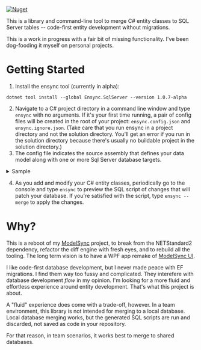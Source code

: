 [![Nuget](https://img.shields.io/nuget/v/Ensync.SqlServer)](https://www.nuget.org/packages/Ensync.SqlServer/)

This is a library and command-line tool to merge C# entity classes to SQL Server tables -- code-first entity development without migrations.

This is a work in progress with a fair bit of missing functionality. I've been dog-fooding it myself on personal projects.

# Getting Started
1. Install the ensync tool (currently in alpha):
```
dotnet tool install --global Ensync.SqlServer --version 1.0.7-alpha
```
2. Navigate to a C# project directory in a command line window and type `ensync` with no arguments. If it's your first time running, a pair of config files will be created in the root of your project: `ensync.config.json` and `ensync.ignore.json`. (Take care that you run ensync in a project directory and not the solution directory. You'll get an error if you run in the solution directory because there's usually no buildable project in the solution directory.)
3. The config file indicates the source assembly that defines your data model along with one or more Sql Server database targets.

<details>
  <summary>Sample</summary>
  
  ```json
{
  "AssemblyPath": ".\\bin\\Debug\\net8.0\\LiteInvoice.Database.dll",
  "DatabaseTargets": [
    {
      "Name": "DefaultConnection",
      "Type": "SqlServer",
      "ConnectionString": "Server=(localdb)\\mssqllocaldb;Database=LiteInvoiceNet8;Integrated Security=true",
      "IsProduction": false
    }
  ]
}
```

</details>

4. As you add and modify your C# entity classes, periodically go to the console and type `ensync` to preview the SQL script of changes that will patch your database. If you're satisfied with the script, type `ensync --merge` to apply the changes.

# Why?
This is a reboot of my [ModelSync](https://github.com/adamfoneil/ModelSync) project, to break from the NETStandard2 dependency, refactor the diff engine with fresh eyes, and to rebuild all the tooling. The long term vision is to have a WPF app remake of [ModelSync UI](https://aosoftware.net/modelsync/).

I like code-first database development, but I never made peace with EF migrations. I find them way too fussy and complicated. They interefere with database development *flow* in my opinion. I'm looking for a more fluid and effortless experience around entity development. That's what this project is about.

A "fluid" experience does come with a trade-off, however. In a team environment, this library is not intended for merging to a local database. Local database merging works, but the generated SQL scripts are run and discarded, not saved as code in your repository.

For that reason, in team scenarios, it works best to merge to shared databases.
